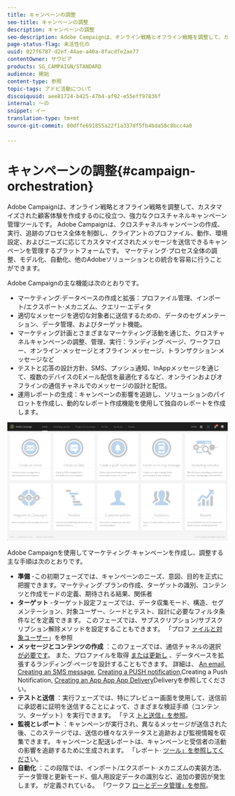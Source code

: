 ```yaml
---
title: キャンペーンの調整
seo-title: キャンペーンの調整
description: キャンペーンの調整
seo-description: Adobe Campaignは、オンライン戦略とオフライン戦略を調整して、カスタマイズされた顧客体験を作成するのに役立つ、強力なクロスチャネルキャンペーン管理ツールです。
page-status-flag: 未活性化の
uuid: 027f6787-d2ef-44ae-a40a-8facdfe2ae77
contentOwner: サウビア
products: SG_CAMPAIGN/STANDARD
audience: 開始
content-type: 参照
topic-tags: アドビ活動について
discoiquuid: aee81724-b425-47b4-af92-e55eff97836f
internal: 〜の
snippet: イー
translation-type: tm+mt
source-git-commit: 80dffe691855a22f1a337df5fb4bda58c8bcc4a0

---
```



# キャンペーンの調整{#campaign-orchestration}

Adobe Campaignは、オンライン戦略とオフライン戦略を調整して、カスタマイズされた顧客体験を作成するのに役立つ、強力なクロスチャネルキャンペーン管理ツールです。 Adobe Campaignは、クロスチャネルキャンペーンの作成、実行、追跡のプロセス全体を制御し、クライアントのプロファイル、動作、環境設定、およびニーズに応じてカスタマイズされたメッセージを送信できるキャンペーンを管理するプラットフォームです。 マーケティング·プロセス全体の調整、モデル化、自動化、他のAdobeソリューションとの統合を容易に行うことができます。

Adobe Campaignの主な機能は次のとおりです。

* マーケティング·データベースの作成と拡張：プロファイル管理、インポート/エクスポート·メカニズム、クエリー·エディタ
* 適切なメッセージを適切な対象者に送信するための、データのセグメンテーション、データ管理、およびターゲット機能。
* マーケティング計画とさまざまなマーケティング活動を通じた、クロスチャネルキャンペーンの調整、管理、実行：ランディング·ページ、ワークフロー、オンライン·メッセージとオフライン·メッセージ、トランザクション·メッセージなど
* テストと応答の設計方針、SMS、プッシュ通知、InAppメッセージを通じて、複数のデバイスのEメール配信を最適化するなど、オンラインおよびオフラインの通信チャネルでのメッセージの設計と配信。
* 運用レポートの生成：キャンペーンの影響を追跡し、ソリューションのパイロットを作成し、動的なレポート作成機能を使用して独自のレポートを作成します。

![](assets/overview_home_page.png)

Adobe Campaignを使用してマーケティング·キャンペーンを作成し、調整する主な手順は次のとおりです。

* **準備** -この初期フェーズでは、キャンペーンのニーズ、意図、目的を正式に把握できます。マーケティング·プランの作成、ターゲットの識別、コンテンツと作成モードの定義、期待される結果、関係者
* **ターゲット** -ターゲット設定フェーズでは、データ収集モード、構造、セグメンテーション、対象ユーザー、シードとテスト、設計に必要なフィルタ条件などを定義できます。 このフェーズでは、サブスクリプション/サブスクリプション解除メソッドを設定することもできます。 「プロフ [ァイルと対象ユーザー](../../audiences/using/about-profiles.md)」を参照
* **メッセージとコンテンツの作成** ：このフェーズでは、通信チャネルの選択 [が必要です](../../channels/using/discovering-communication-channels.md)。 また、プロファイルを取得 [または更新し](../../channels/using/about-landing-page-content-design.md) 、データベースを拡張するランディング·ページを設計することもできます。 詳細は、 [An email](../../channels/using/creating-an-email.md), [Creating an SMS message](../../channels/using/creating-an-sms-message.md), [Creating a PUSH notification,](../../channels/using/preparing-and-sending-a-push-notification.md)Creating a Push Notification, [Creating an App App App Delivery](../../channels/using/about-in-app-messaging.md)[](../../channels/using/creating-the-direct-mail.md)Deliveryを参照してください。
* **テストと送信** ：実行フェーズでは、特にプレビュー画面を使用して、送信前に承認者に証明を送信することによって、さまざまな検証手順（コンテンツ、ターゲット）を実行できます。 「テス [トと送信」を参照](../../sending/using/about-sending-messages-with-campaign.md)。
* **監視とレポート** ：キャンペーンが実行され、異なるメッセージが送信された後、このステージでは、送信の様々なステータスと追跡および監視情報を収集できます。 キャンペーンと配送レポートは、キャンペーンと受信者の活動の影響を追跡するために生成されます。 「レポート· [ツール」を参照してくださ](../../reporting/using/about-dynamic-reports.md)い。
* **自動化** ：この段階では、インポート/エクスポート·メカニズムの実装方法、データ管理と更新モード、個人用設定データの識別など、追加の要因が発生します。 が定義されている。 「ワークフ [ローとデータ管理」を参照](../../automating/using/workflow-data-and-processes.md)。

